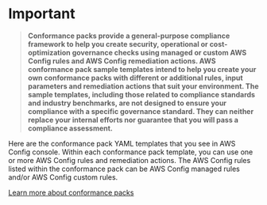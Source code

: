 # Important  
> **Conformance packs provide a general-purpose compliance framework to help you create security, operational or cost-optimization governance checks using managed or custom AWS Config rules and AWS Config remediation actions. AWS conformance pack sample templates intend to help you create your own conformance packs with different or additional rules, input parameters and remediation actions that suit your environment. The sample templates, including those related to compliance standards and industry benchmarks, are not designed to ensure your compliance with a specific governance standard. They can neither replace your internal efforts nor guarantee that you will pass a compliance assessment.**

Here are the conformance pack YAML templates that you see in AWS Config console. Within each conformance pack template, you can use one or more AWS Config rules and remediation actions. The AWS Config rules listed within the conformance pack can be AWS Config managed rules and/or AWS Config custom rules.

[Learn more about conformance packs](https://docs.aws.amazon.com/config/latest/developerguide/conformance-packs.html)

